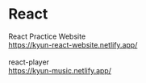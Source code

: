 # React

React Practice 
Website <br>
https://kyun-react-website.netlify.app/<br>
<br>
react-player<br>
https://kyun-music.netlify.app/
